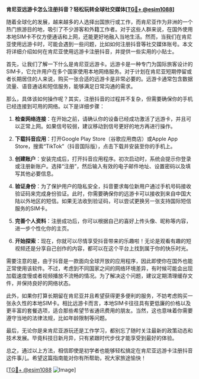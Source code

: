**肯尼亚远游卡怎么注册抖音？轻松玩转全球社交媒体[[TG💪+ @esim1088](https://t.me/s/esim1088)]**

随着全球化的发展，越来越多的人选择出国旅行或工作，而肯尼亚作为非洲的一个热门旅游目的地，吸引了不少游客和外籍工作者。对于这些人群来说，在国外使用本地SIM卡不仅方便通话和上网，还能更好地融入当地生活。然而，当我们在肯尼亚使用远游卡时，可能会遇到一些问题，比如如何注册抖音等社交媒体账号。本文将详细介绍如何在肯尼亚使用远游卡注册抖音，并提供一些实用的小贴士。

首先，让我们了解一下什么是肯尼亚远游卡。远游卡是一种专门为国际旅客设计的SIM卡，它允许用户在多个国家使用本地网络服务。对于计划在肯尼亚短期停留或者长期居住的人来说，购买一张合适的远游卡是非常必要的。远游卡通常包含数据流量、语音通话和短信服务，能够满足日常沟通的需求。

那么，具体该如何操作呢？其实，注册抖音的过程并不复杂，但需要确保你的手机已经连接到可用的网络。以下是详细步骤：

1. **检查网络连接**：在开始之前，请确认你的设备已经成功激活了远游卡，并且可以正常上网。如果信号较弱，建议移动到信号更好的地方再进行操作。

2. **下载抖音应用**：打开Google Play Store（谷歌应用商店）或Apple App Store，搜索“TikTok”（抖音国际版），点击下载并安装至你的手机上。

3. **创建账户**：安装完成后，打开抖音应用程序。初次启动时，系统会提示你登录或注册新账户。选择“注册”，然后输入有效的电子邮件地址、设置密码以及填写其他必要信息。

4. **验证身份**：为了保护用户的隐私安全，抖音要求每位新用户通过手机号码接收验证码来完成身份验证。此时，你需要确保你的远游卡可以接收到来自中国大陆以外地区的短信。如果无法收到验证码，可以尝试更换另一张支持国际短信服务的SIM卡。

5. **完善个人资料**：注册成功后，你可以根据自己的喜好上传头像、昵称等内容，进一步个性化你的主页。

6. **开始探索**：现在，你就可以尽情享受抖音带来的乐趣啦！无论是观看有趣的短视频还是分享自己创作的内容，都可以在这个平台上找到属于你的快乐时光。

需要注意的是，由于抖音是一款面向全球开放的应用程序，因此即使你在国外也能正常使用该软件。不过，考虑到不同国家之间的网络环境差异，有时候可能会出现加载速度慢或者视频播放不流畅的情况。为了解决这个问题，建议定期清理缓存文件，并保持良好的网络状态。

此外，如果你打算长期留在肯尼亚并且希望获得更多便利的服务，不妨考虑购买一张永久性的本地SIM卡。相比远游卡而言，本地SIM卡往往具有更低廉的价格以及更丰富的套餐选项，适合那些希望节省通讯费用的朋友。当然，这也意味着你需要遵守当地的法律法规，比如年龄限制等问题。

最后，无论你是来肯尼亚游玩还是工作学习，都别忘了随时关注最新的政策动态和技术发展。毕竟科技日新月异，只有紧跟时代步伐才能享受到最好的体验。

总之，通过以上方法，相信即使是初学者也能够轻松搞定在肯尼亚远游卡注册抖音这件事儿。希望这篇指南能对你有所帮助，祝大家旅途愉快！

[[TG💪+ @esim1088](https://t.me/s/esim1088) ![Image](https://i.postimg.cc/4NQfJmqS/Snipaste-2025-05-13-00-14-12.png)]